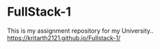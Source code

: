 # FullStack-1
This is my assignment repository for my University.. https://kritarth2121.github.io/Fullstack-1/
